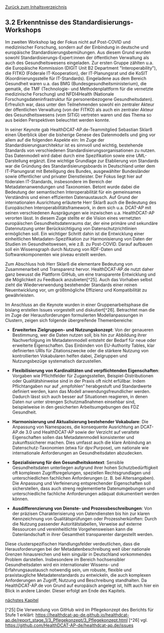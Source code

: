 [Zurück zum Inhaltsverzeichnis](https://healthdcat-ap-de.github.io/healthdcat-ap.de/report_stage_2.html)

## 3.2 Erkenntnisse des Standardisierungs-Workshops

Im zweiten Workshop lag der Fokus nicht auf Post-COVID und medizinischer Forschung, sondern auf der Einbindung in deutsche und europäische Standardisierungsbemühungen. Aus diesem Grund wurden sowohl Standardisierungs-Expert:innen der öffentlichen Verwaltung als auch des Gesundheitswesens eingeladen. Zur ersten Gruppe zählten u.a. die Europäische Kommission (DIGIT Unit B2 Department "Interoperability"), die FITKO (Föderale IT-Kooperation), der IT-Planungsrat und die KoSIT (Koordinierungsstelle für IT-Standards). Eingeladene aus dem Bereich Gesundheit waren u.a. das BMG (Bundesgesundheitsministerium), die gematik, die TMF (Technologie- und Methodenplattform für die vernetzte medizinische Forschung) und NFDI4Health (Nationale Forschungsdateninfrastruktur für personenbezogene Gesundheitsdaten). Erfreulich war, dass unter den Teilnehmenden sowohl ein zentraler Akteur der öffentlichen Verwaltung (von der FITKO) als auch ein zentraler Akteur des Gesundheitswesens (vom SITiG) vertreten waren und das Thema so aus beiden Perspektiven beleuchtet werden konnte.

In seiner Keynote gab HealthDCAT-AP.de-Teammitglied Sebastian Sklarß einen Überblick über die bisherige Genese des Datenmodells und ging vor allem auf die folgenden Aspekte ein: Im Zuge der Standardisierungsarchitektur ist es sinnvoll und wichtig, bestehende Standards von verschiedenen Standardisierungsorganisationen zu nutzen. Das Datenmodell wird dabei durch eine Spezifikation sowie eine UML-Darstellung ergänzt. Eine wichtige Grundlage zur Etablierung von Standards war die Gründung des Standardisierungsboards in Deutschland unter dem IT-Planungsrat mit Beteiligung des Bundes, ausgewählter Bundesländer sowie öffentlicher und privater Dienstleister. Der Fokus liegt hier auf föderalen IT-Standards, insbesondere im Bereich der Metadatenanwendungen und Taxonomien. Betont wurde dabei die Bedeutung der semantischen Interoperabilität für ein gemeinsames Verständnis und einen effizienten Datenaustausch.
Auf Grund der internationalen Ausrichtung erläuterte Herr Sklarß auch die Bedeutung des Europäischen Interoperabilitätsframework, in dem sich u.a. DCAT-AP mit seinen verschiedenen Ausprägungen wie inzwischen u.a. HealthDCAT-AP verorten lässt. In diesem Zuge stellte er die Vision eines vernetzten europäischen Gesundheitsdatenraums dar, der eine primäre und sekundäre Datennutzung unter Berücksichtigung von Datenschutzrichtlinien ermöglichen soll. Ein wichtiger Schritt dahin ist die Entwicklung einer einheitlichen Metadaten-Spezifikation zur Harmonisierung von Daten der Studien im Gesundheitswesen, wie z.B. zu Post-COVID. Darauf aufbauen soll ein Wissensgraph durch Nutzung von RDF-Daten und Softwarekomponenten wie piveau erstellt werden.

Zum Abschluss hob Herr Sklarß die elementare Bedeutung von Zusammenarbeit und Transparenz hervor. HealthDCAT-AP.de nutzt daher ganz bewusst die Plattform GitHub, um eine transparente Entwicklung und die Möglichkeit zu Feedback anzubieten[^25]. Auch das Vorhaben selbst zieht die Wiederverwendung bestehender Standards einer reinen Neuentwicklung vor, um größtmögliche Effizienz und Kompatibilität zu gewährleisten.

Im Anschluss an die Keynote wurden in einer Gruppenarbeitsphase die bislang erstellen Issues vorgestellt und diskutiert[^26]. Betrachtet man die im Zuge der Herausforderungen formulierten Modellanpassungen in Clustern, zeigen sich folgende übergreifende Themenbereiche:

* **Erweitertes Zielgruppen- und Nutzungskonzept**: Von der genaueren Bestimmung, wer die Daten nutzen soll, bis hin zur Abbildung ihrer Nachverfolgung im Metadatenmodell entsteht der Bedarf für neue oder erweiterte Eigenschaften. Das Einbinden von EU-Authority Tables, klar definierten URIs für Zitationszwecke oder die stärkere Nutzung von kontrollierten Vokabularen helfen dabei, Zielgruppen und Nutzungsbezüge systematisch darzustellen.

* **Flexibilisierung von Kardinalitäten und verpflichtenden Eigenschaften**: Vorgaben wie Pflichtfelder für Zugangsstellen, Beispiel-Distributionen oder Qualitätshinweise sind in der Praxis oft nicht erfüllbar. Indem Pflichtangaben nur auf „empfohlen“ herabgestuft und Standardwerte definiert werden, kann das Modell anwendungsfreundlicher werden. Dadurch lässt sich auch besser auf Situationen reagieren, in denen Daten nur unter strengen Schutzmaßnahmen einsehbar sind, beispielweise in den gesicherten Arbeitsumgebungen des FDZ Gesundheit.

* **Harmonisierung und Aktualisierung bestehender Vokabulare**: Die Anpassung von Namespaces, die konsequente Ausrichtung an DCAT-AP.de 3.0 und HealthDCAT-AP sowie der Verzicht auf veraltete Eigenschaften sollen das Metadatenmodell konsistenter und zukunftssicherer machen. Dies umfasst auch die klare Anbindung an Datenschutz-Taxonomien (etwa für dpv:Purpose), um nationale wie internationale Anforderungen an Gesundheitsdaten abzudecken.

* **Spezialisierung für den Gesundheitskontext**: Sensible Gesundheitsdaten unterliegen aufgrund ihrer hohen Schutzbedürftigkeit oft komplexen Zugriffsregelungen, speziellen Rechtsgrundlagen und unterschiedlichen fachlichen Anforderungen (z. B. bei Altersangaben). Die Anpassung und Verfeinerung entsprechender Eigenschaften soll sicherstellen, dass auch streng reglementierte Datenumgebungen und unterschiedliche fachliche Anforderungen adäquat dokumentiert werden können.

* **Ausdifferenzierung von Dienste- und Prozessbeschreibungen**: Von der präzisen Charakterisierung von Datendiensten bis hin zur klaren Kennzeichnung von Qualitätsprüfungen oder Prozessherkünften: Durch die Nutzung passender Autoritätstabellen, Verweise auf externe Ressourcen und vereinheitlichte Vorgehensweisen kann die Datenlandschaft in ihrer Gesamtheit transparenter dargestellt werden.

Diese clusterspezifischen Handlungsfelder verdeutlichen, dass die Herausforderungen bei der Metadatenbeschreibung weit über nationale Grenzen hinausreichen und kein singulär in Deutschland vorkommendes Problem darstellen. Insbesondere im Bereich hochsensibler Gesundheitsdaten wird ein internationaler Wissens- und Erfahrungsaustausch notwendig sein, um robuste, flexible und praxistaugliche Metadatenstandards zu entwickeln, die auch komplexen Anforderungen an Zugriff, Nutzung und Beschreibung standhalten. Da HealthDCAT-AP.de von Grund auf europäisch angelegt ist, hilft auch hier ein Blick in andere Länder. Dieser erfolgt am Ende des Kapitels.

[nächstes Kapitel](https://healthdcat-ap-de.github.io/healthdcat-ap.de/report_stage_2/3_Abstimmung_mit_Bedarfstraegern/3.3_Weitere_Erkenntnisse_aus_dem_Austausch_mit_Bedarfstraegern.html)

[^25] Die Verwendung von GitHub wird im Pflegekonzept des Berichts für Stufe 1 erklärt: https://healthdcat-ap-de.github.io/healthdcat-ap.de/report_stage_1/3_Pflegekonzept/3_Pflegekonzept.html
[^26] vgl. https://github.com/HealthDCAT-AP-de/healthdcat-ap.de/issues
